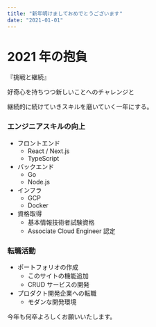 ```yaml
---
title: "新年明けましておめでとうございます"
date: "2021-01-01"
---
```


# 2021 年の抱負

『挑戦と継続』

好奇心を持ちつつ新しいことへのチャレンジと

継続的に続けていきスキルを磨いていく一年にする。

### エンジニアスキルの向上

- フロントエンド
  - React / Next.js
  - TypeScript
- バックエンド
  - Go
  - Node.js
- インフラ
  - GCP
  - Docker
- 資格取得
  - 基本情報技術者試験資格
  - Associate Cloud Engineer 認定

### 転職活動

- ポートフォリオの作成
  - このサイトの機能追加
  - CRUD サービスの開発
- プロダクト開発企業への転職
  - モダンな開発環境

今年も何卒よろしくお願いいたします。
